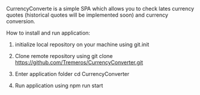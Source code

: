 CurrencyConverte is a simple SPA which allows you to check lates currency quotes (historical quotes will be implemented soon) and currency conversion.

How to install and run application:

1. initialize local repository on your machine using git.init

2. Clone remote repository using git clone https://github.com/Tremeros/CurrencyConverter.git

3. Enter application folder cd CurrencyConverter

4. Run application using npm run start
